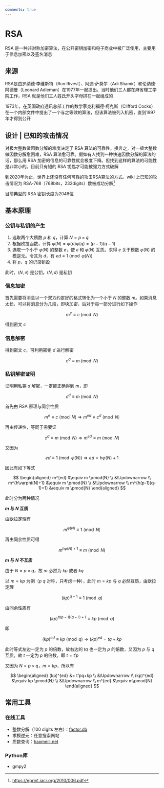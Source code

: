 ```yaml
---
comments: true
---
```


# RSA

RSA 是一种非对称加密算法，在公开密钥加密和电子商业中被广泛使用，主要用于信息加密以及签名消息

## 来源

RSA是由罗纳德·李维斯特（Ron Rivest）、阿迪·萨莫尔（Adi Shamir）和伦纳德·阿德曼（Leonard Adleman）在1977年一起提出。当时他们三人都在麻省理工学院工作，RSA 就是他们三人姓氏开头字母拼在一起组成的

1973年，在英国政府通讯总部工作的数学家克利福德·柯克斯（Clifford Cocks）在一个内部文件中提出了一个与之等效的算法，但该算法被列入机密，直到1997年才得到公开

## 设计 | 已知的攻击情况

对极大整数做因数分解的难度决定了 RSA 算法的可靠性。换言之，对一极大整数做因数分解愈困难，RSA 算法愈可靠。假如有人找到一种快速因数分解的算法的话，那么用 RSA 加密的信息的可靠性就会极度下降。但找到这样的算法的可能性是非常小的。目前只有短的 RSA 钥匙才可能被强力方式破解

到2020年为止，世界上还没有任何可靠的攻击RSA算法的方式。wiki 上已知的攻击情况为 RSA-768（768bits，232digits）数被成功分解[^1]

目前典型的 RSA 密钥长度为2048位

[^1]:https://eprint.iacr.org/2010/006.pdf

## 基本原理

### 公钥与私钥的产生

1. 选取两个大质数 $p$ 和 $q$，计算 $N = p \times q$
2. 根据欧拉函数，计算 $\varphi(N)=\varphi(p)\varphi(q)=(p-1)(q-1)$
3. 选取一个小于 $\varphi(N)$ 的整数 $e$，使 $e$ 和 $\varphi(N)$ 互质。求得 $e$ 关于模数 $\varphi(N)$ 的模逆元。令其为 $d$，有 $ed\equiv 1 \pmod{\varphi(N)}$
4. 将 $p$，$q$ 的记录销毁

此时，$(N,e)$ 是公钥，$(N,d)$ 是私钥

### 信息加密

首先需要将消息以一个双方约定好的格式转化为一个小于 $N$ 的整数 $m$。如果消息太长，可以将消息分为几段，即块加密，后对于每一部分进行如下操作

$$
m^{e}\equiv c\pmod N
$$

得到密文 $c$

### 信息解密

得到密文 $c$，可利用密钥 $d​$ 进行解密

$$
c^{d}\equiv m\pmod N
$$

### 私钥解密证明

证明用私钥 $d$ 解密，一定能正确得到 $m$，即

$$
c^d\equiv m \pmod{N}
$$

首先由 RSA 原理与同余性质

$$
m^e \equiv c \pmod{N} \Rightarrow m^{ed} \equiv c^d \pmod{N}
$$

再由传递性，等同于需要证

$$
c^d\equiv m \pmod{N} \Rightarrow m^{ed} \equiv m \pmod{N}
$$

又因为

$$
ed \equiv 1 \pmod{\varphi(N)} \Rightarrow ed=h\varphi(N)+1
$$

因此有如下等式

$$
\begin{aligned}
m^{ed} &\equiv m \pmod{N} \\
&\Updownarrow \\
m^{h\varphi(N)+1} &\equiv m \pmod{N} \\
&\Updownarrow \\
m^{h(p-1)(q-1)+1} &\equiv m \pmod{N}
\end{aligned}
$$

此时分为两种情况

**$m$ 与 $N$ 互质**

由欧拉定理有

$$
m^{\varphi(N)} \equiv 1 \pmod{N}
$$

再由同余性质可得

$$
m^{h\varphi(N)+1} \equiv m \pmod{N}
$$

**$m$ 与 $N$ 不互质**

由于 $N=p\times q$，故 $m$ 必然为 $kp$ 或者 $kq$

以 $m = kp$ 为例（$p$ $q$ 对称，只考虑一种），此时 $m = kp$ 与 $q$ 必然互质，由欧拉定理

$$
(kp)^{q-1}\equiv 1\pmod{q}
$$

由同余性质有

$$
(kp)^{h(p-1)(q-1)+1}\equiv kp\pmod{q}
$$

即

$$
(kp)^{ed} \equiv kp\pmod{q} \Rightarrow (kp)^{ed} = tq + kp
$$

此时等式左边一定为 $p$ 的倍数，故右边的 $tq$ 也一定为 $p$ 的倍数，又因为 $p$ 与 $q$ 互质，故 $t$ 一定为 $p$ 的倍数，即 $t = t'p$

又因为 $N = p\times q$，$m = kp$，所以有

$$
\begin{aligned}
(kp)^{ed} &= t'pq+kp \\
&\Updownarrow \\
(kp)^{ed} &\equiv kp \pmod{N} \\
&\Updownarrow \\
m^{ed} &\equiv m\pmod{N}
\end{aligned}
$$

## 常用工具

### 在线工具

- 整数分解（100 digits 左右）：[factor.db](http://factordb.com/)
- 求模逆元：任意搜索网站
- 质数查询：[haomeili.net](https://www.haomeili.net/ZhiShu)

### Python库

- gmpy2

